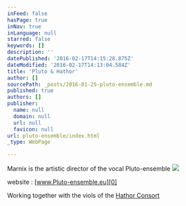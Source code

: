 ```yaml
---
inFeed: false
hasPage: true
inNav: true
inLanguage: null
starred: false
keywords: []
description: ''
datePublished: '2016-02-17T14:15:28.875Z'
dateModified: '2016-02-17T14:13:04.584Z'
title: 'Pluto & Hathor'
author: []
sourcePath: _posts/2016-01-25-pluto-ensemble.md
published: true
authors: []
publisher:
  name: null
  domain: null
  url: null
  favicon: null
url: pluto-ensemble/index.html
_type: WebPage

---
```

Marnix is the artistic director of the vocal Pluto-ensemble
![](https://s3-us-west-2.amazonaws.com/the-grid-img/p/c9b4ffb070da9f9fa00a982f8385761d4dac0822.jpg)

website :   [www.Pluto-ensemble.eu][0]

Working together with the viols of the  [Hathor Consort][1]

[0]: http://www.pluto-ensemble.eu/
[1]: http://www.hathor-consort.eu/